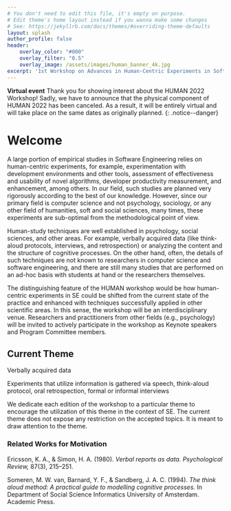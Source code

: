 ```yaml
---
# You don't need to edit this file, it's empty on purpose.
# Edit theme's home layout instead if you wanna make some changes
# See: https://jekyllrb.com/docs/themes/#overriding-theme-defaults
layout: splash
author_profile: false
header:
    overlay_color: "#000"
    overlay_filter: "0.5"
    overlay_image: /assets/images/human_banner_4k.jpg
excerpt: '1st Workshop on Advances in Human-Centric Experiments in Software Engineering<br/>Co-located with [SANER 2022](https://saner2022.uom.gr/index)<br/>Submission deadline: 17th of December, 2021, AoE'
---
```


**Virtual event** Thank you for showing interest about the HUMAN 2022 Workshop! Sadly, we have to announce that the physical component of HUMAN 2022 has been canceled. As a result, it will be entirely virtual and will take place on the same dates as originally planned.
{: .notice--danger}

# Welcome

A large portion of empirical studies in Software Engineering relies on human-centric experiments, for example, experimentation with development environments and other tools, assessment of effectiveness and usability of novel algorithms, developer productivity measurement, and enhancement, among others. In our field, such studies are planned very rigorously according to the best of our knowledge. However, since our primary field is computer science and not psychology, sociology, or any other field of humanities, soft and social sciences, many times, these experiments are sub-optimal from the methodological point of view.

Human-study techniques are well established in psychology, social sciences, and other areas. For example, verbally acquired data (like think-aloud protocols, interviews, and retrospection) or analyzing the content and the structure of cognitive processes. On the other hand, often, the details of such techniques are not known to researchers in computer science and software engineering, and there are still many studies that are performed on an ad-hoc basis with students at hand or the researchers themselves.

The distinguishing feature of the HUMAN workshop would be how human-centric experiments in SE could be shifted from the current state of the practice and enhanced with techniques successfully applied in other scientific areas. In this sense, the workshop will be an interdisciplinary venue. Researchers and practitioners from other fields (e.g., psychology) will be invited to actively participate in the workshop as Keynote speakers and Program Committee members.

## Current Theme

<p class="theme">Verbally acquired data</p>
<p class="theme-def">Experiments that utilize information is gathered via speech, think-aloud protocol, oral retrospection, formal or informal interviews</p>

We dedicate each edition of the workshop to a particular theme to encourage the utilization of this theme in the context of SE. The current theme does not expose any restriction on the accepted topics. It is meant to draw attention to the theme.

### Related Works for Motivation

Ericsson, K. A., & Simon, H. A. (1980). <cite>Verbal reports as data. Psychological Review,</cite> 87(3), 215–251. <a href="https://doi.org/10.1037/0033-295X.87.3.215"><i class="fas fa-link"></i></a>

Someren, M. W. van, Barnard, Y. F., & Sandberg, J. A. C. (1994). <cite>The think aloud method: A practical guide to modelling cognitive processes.</cite> In Department of Social Science Informatics University of Amsterdam. Academic Press. <a href="https://doi.org/10.1016/0306-4573(95)90031-4"><i class="fas fa-link"></i></a>
